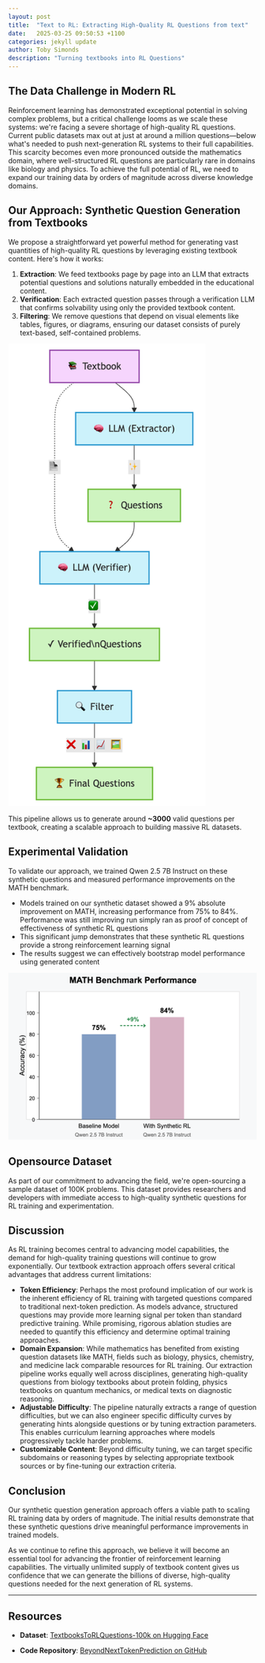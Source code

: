 ```yaml
---
layout: post
title:  "Text to RL: Extracting High-Quality RL Questions from text"
date:   2025-03-25 09:50:53 +1100
categories: jekyll update
author: Toby Simonds
description: "Turning textbooks into RL Questions"
---
```




## The Data Challenge in Modern RL

Reinforcement learning has demonstrated exceptional potential in solving complex problems, but a critical challenge looms as we scale these systems: we're facing a severe shortage of high-quality RL questions. Current public datasets max out at just at around a million questions—below what's needed to push next-generation RL systems to their full capabilities. This scarcity becomes even more pronounced outside the mathematics domain, where well-structured RL questions are particularly rare in domains like biology and physics. To achieve the full potential of RL, we need to expand our training data by orders of magnitude across diverse knowledge domains.

## Our Approach: Synthetic Question Generation from Textbooks

We propose a straightforward yet powerful method for generating vast quantities of high-quality RL questions by leveraging existing textbook content. Here's how it works:

1. **Extraction**: We feed textbooks page by page into an LLM that extracts potential questions and solutions naturally embedded in the educational content.
2. **Verification**: Each extracted question passes through a verification LLM that confirms solvability using only the provided textbook content.
3. **Filtering**: We remove questions that depend on visual elements like tables, figures, or diagrams, ensuring our dataset consists of purely text-based, self-contained problems.

<img src="/blog/assets/images/TRL_diagram.png" alt="TRL Diagram" width="400" />


This pipeline allows us to generate around **~3000** valid questions per textbook, creating a scalable approach to building massive RL datasets.

## Experimental Validation

To validate our approach, we trained Qwen 2.5 7B Instruct on these synthetic questions and measured performance improvements on the MATH benchmark.

- Models trained on our synthetic dataset showed a 9% absolute improvement on MATH, increasing performance from 75% to 84%. Performance was still improving run simply ran as proof of concept of effectiveness of synthetic RL questions
- This significant jump demonstrates that these synthetic RL questions provide a strong reinforcement learning signal
- The results suggest we can effectively bootstrap model performance using generated content

![TTL Bar Chart](/blog/assets/images/TTL_bar_image.png)

## Opensource Dataset

As part of our commitment to advancing the field, we're open-sourcing a sample dataset of 100K problems. This dataset provides researchers and developers with immediate access to high-quality synthetic questions for RL training and experimentation.

## Discussion

As RL training becomes central to advancing model capabilities, the demand for high-quality training questions will continue to grow exponentially. Our textbook extraction approach offers several critical advantages that address current limitations:

- **Token Efficiency**: Perhaps the most profound implication of our work is the inherent efficiency of RL training with targeted questions compared to traditional next-token prediction. As models advance, structured questions may provide more learning signal per token than standard predictive training. While promising, rigorous ablation studies are needed to quantify this efficiency and determine optimal training approaches.
- **Domain Expansion**: While mathematics has benefited from existing question datasets like MATH, fields such as biology, physics, chemistry, and medicine lack comparable resources for RL training. Our extraction pipeline works equally well across disciplines, generating high-quality questions from biology textbooks about protein folding, physics textbooks on quantum mechanics, or medical texts on diagnostic reasoning.
- **Adjustable Difficulty**: The pipeline naturally extracts a range of question difficulties, but we can also engineer specific difficulty curves by generating hints alongside questions or by tuning extraction parameters. This enables curriculum learning approaches where models progressively tackle harder problems.
- **Customizable Content**: Beyond difficulty tuning, we can target specific subdomains or reasoning types by selecting appropriate textbook sources or by fine-tuning our extraction criteria.

## Conclusion

Our synthetic question generation approach offers a viable path to scaling RL training data by orders of magnitude. The initial results demonstrate that these synthetic questions drive meaningful performance improvements in trained models.

As we continue to refine this approach, we believe it will become an essential tool for advancing the frontier of reinforcement learning capabilities. The virtually unlimited supply of textbook content gives us confidence that we can generate the billions of diverse, high-quality questions needed for the next generation of RL systems.

---
## Resources

- **Dataset**: [TextbooksToRLQuestions-100k on Hugging Face](https://huggingface.co/datasets/TamasSimonds/TextbooksToRLQuestions-100k)

- **Code Repository**: [BeyondNextTokenPrediction on GitHub](https://github.com/Tufalabs/BeyondNextTokenPrediction)


